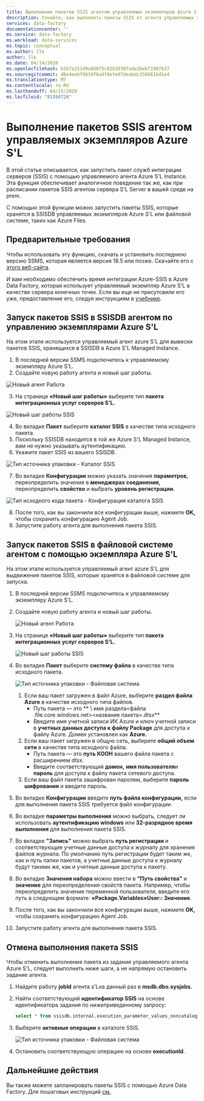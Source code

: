 ```yaml
---
title: Выполнение пакетов SSIS агентом управляемых экземпляров Azure S'L
description: Узнайте, как выполнять пакеты SSIS от агента управляемых экземпляров Azure S'L.
services: data-factory
documentationcenter: ''
ms.service: data-factory
ms.workload: data-services
ms.topic: conceptual
ms.author: lle
author: lle
ms.date: 04/14/2020
ms.openlocfilehash: b3b7a25149a9d075c81b30307ade2beb71907637
ms.sourcegitcommit: d6e4eebf663df8adf8efe07deabdc3586616d1e4
ms.translationtype: MT
ms.contentlocale: ru-RU
ms.lasthandoff: 04/15/2020
ms.locfileid: "81394726"
---
```

# <a name="execute-ssis-packages-by-azure-sql-managed-instance-agent"></a>Выполнение пакетов SSIS агентом управляемых экземпляров Azure S'L
В этой статье описывается, как запустить пакет служб интеграции серверов (SSIS) с помощью управляемого агента Azure S'L Instance. Эта функция обеспечивает аналогичное поведение так же, как при расписании пакетов SSIS агентом сервера S'L Server в вашей среде на prem.

С помощью этой функции можно запустить пакеты SSIS, которые хранятся в SSISDB управляемых экземпляров Azure S'L или файловой системе, таких как Azure Files.

## <a name="prerequisites"></a>Предварительные требования
Чтобы использовать эту функцию, скачать и установить последнюю версию SSMS, которая является версия 18.5 или позже. Скачайте его с [этого веб-сайта](https://docs.microsoft.com/sql/ssms/download-sql-server-management-studio-ssms?view=sql-server-2017).

И вам необходимо обеспечить время интеграции Azure-SSIS в Azure Data Factory, которая использует управляемый экземпляр Azure S'L в качестве сервера конечных точек. Если вы еще не присутсвили его уже, предоставление его, следуя инструкциям в [учебнике](tutorial-create-azure-ssis-runtime-portal.md). 

## <a name="run-ssis-packages-in-ssisdb-by-azure-sql-managed-instance-agent"></a>Запуск пакетов SSIS в SSISDB агентом по управлению экземплярами Azure S'L
На этом этапе используется управляемый агент azure S'L для вывески пакетов SSIS, хранящихся в SSISDB в Azure S'L Managed Instance.
1. В последней версии SSMS подключитесь к управляемому экземпляру Azure S'L.
2. Создайте новую работу агента и новый шаг работы.

![Новый агент Работа](./media/how-to-invoke-ssis-package-managed-instance-agent/new-agent-job.png)

3. На странице **«Новый шаг работы»** выберите тип **пакета интеграционных услуг серверов S'L.**

![Новый шаг работы SSIS](./media/how-to-invoke-ssis-package-managed-instance-agent/new-ssis-job-step.png)

4. Во вкладке **Пакет** выберите **каталог SSIS** в качестве типа исходного пакета.
5. Поскольку SSISDB находится в той же Azure S'L Managed Instance, вам не нужно указывать аутентификацию.
6. Укажите пакет SSIS из вашего SSISDB.

![Тип источника упаковки - Каталог SSIS](./media/how-to-invoke-ssis-package-managed-instance-agent/package-source-ssisdb.png)

7. Во вкладке **Конфигурации** можно указать значения **параметров,** переопределить значения в **менеджерах соединения,** переопределить **свойство** и выбрать **уровень регистрации.**

![Тип исходного кода пакета - Конфигурация каталога SSIS](./media/how-to-invoke-ssis-package-managed-instance-agent/package-source-ssisdb-configuration.png)

8. После того, как вы закончили все конфигурации выше, нажмите **OK,** чтобы сохранить конфигурацию Agent Job.
9. Запустите работу агента для выполнения пакета SSIS.


## <a name="run-ssis-packages-in-file-system-by-azure-sql-managed-instance-agent"></a>Запуск пакетов SSIS в файловой системе агентом с помощью экземпляра Azure S'L
На этом этапе используется управляемый агент azure S'L для выдвижения пакетов SSIS, которые хранятся в файловой системе для запуска.
1. В последней версии SSMS подключитесь к управляемому экземпляру Azure S'L.
2. Создайте новую работу агента и новый шаг работы.

   ![Новый агент Работа](./media/how-to-invoke-ssis-package-managed-instance-agent/new-agent-job.png)

3. На странице **«Новый шаг работы»** выберите тип **пакета интеграционных услуг серверов S'L.**

   ![Новый шаг работы SSIS](./media/how-to-invoke-ssis-package-managed-instance-agent/new-ssis-job-step.png)

4. Во вкладке **Пакет** выберите **систему файла** в качестве типа исходного пакета.

   ![Тип источника упаковки - Файловая система](./media/how-to-invoke-ssis-package-managed-instance-agent/package-source-file-system.png)

   1. Если ваш пакет загружен в файл Azure, выберите **раздел файла Azure** в качестве исходного типа файлов.
      - Путь пакета — это ** \\ <storage account name>имя раздела\<файла .file.core.windows.net>\<название пакета>.dtsx**
      - Введите имя учетной записи ИК Azure и ключ учетной записи в **учетных данных доступа к файлу Package** для доступа к файлу Azure. Домен установлен как **Azure.**
   2. Если ваш пакет загружен в общую сеть, выберите **общий объем сети** в качестве типа исходного файла.
      - Путь пакета — это **путь КООН** вашего файла пакета с расширением dtsx.
      - Введите соответствующий **домен,** **имя пользователя**и **пароль** для доступа к файлу пакета сетевого доступа.
   3. Если ваш файл пакета зашифрован паролем, выберите **пароль шифрования** и введите пароль.

 5. Во вкладке **Конфигурации** введите **путь файла конфигурации,** если для выполнения пакета SSIS требуется файл конфигурации.
 6. Во вкладке **параметры выполнения** можно выбрать, следует ли использовать **аутентификацию windows** или **32-разрядное время выполнения** для выполнения пакета SSIS.
 7. Во вкладке **"Запись"** можно выбрать **путь регистрации** и соответствующие учетные данные доступа к журналу для хранения файлов журнала. По умолчанию путь регистрации будет таким же, как и путь папки пакетов, а учетные данные доступа к журналу будут такими же, как и учетные данные доступа к пакету.
 8. Во вкладке **Значения набора** можно ввести в **"Путь свойства"** и **значение** для переопределения свойств пакета.
 Например, чтобы переопределить значение переменной пользователя, введите его путь в следующем формате: **«Package.Variables»User::<variable name> Значение**.
 9. После того, как вы закончили все конфигурации выше, нажмите **OK,** чтобы сохранить конфигурацию Agent Job.
 10. Запустите работу агента для выполнения пакета SSIS.


 ## <a name="cancel-ssis-package-execution"></a>Отмена выполнения пакета SSIS
 Чтобы отменить выполнение пакета из задания управляемого агента Azure S'L, следует выполнить ниже шаги, а не напрямую остановить задание агента.
 1. Найдите работу **jobId** агента s'Lна данный раз в **msdb.dbo.sysjobs.**
 2. Найти соответствующий **идентификатор SSIS** на основе идентификатора задания по нижеприведенному запросу:
    ```sql
    select * from ssisdb.internal.execution_parameter_values_noncatalog where  parameter_value = 'SQL_Agent_Job_{jobId}' order by execution_id desc
    ```
 3. Выберите **активные операции** в каталоге SSIS.

    ![Тип источника упаковки - Файловая система](./media/how-to-invoke-ssis-package-managed-instance-agent/catalog-active-operations.png)

 4. Остановить соответствующую операцию на основе **executionId**.

## <a name="next-steps"></a>Дальнейшие действия
 Вы также можете запланировать пакеты SSIS с помощью Azure Data Factory. Для пошаговых инструкций [см.](how-to-create-event-trigger.md) 